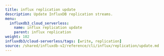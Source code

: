 ```yaml
---
title: influx replication update
description: Update InfluxDB replication streams.
menu:
  influxdb3_cloud_serverless:
    name: influx replication update
    parent: influx replication
weight: 102
influxdb3/cloud-serverless/tags: [write, replication]
source: /shared/influxdb-v2/reference/cli/influx/replication/update.md
---
```


<!-- The content of this file is at 
// SOURCE content/shared/influxdb-v2/reference/cli/influx/replication/update.md-->
